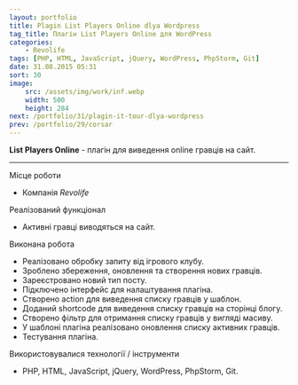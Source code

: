 ```yaml
---
layout: portfolio
title: Plagin List Players Online dlya Wordpress
tag_title: Плагін List Players Online для WordPress
categories:
    - Revolife
tags: [PHP, HTML, JavaScript, jQuery, WordPress, PhpStorm, Git]
date: 31.08.2015 05:31
sort: 30
image: 
    src: /assets/img/work/inf.webp 
    width: 500
    height: 284
next: /portfolio/31/plagin-it-tour-dlya-wordpress
prev: /portfolio/29/corsar
---
```


**List Players Online** - плагін для виведення online гравців на сайт.

---

Місце роботи

* Компанія _Revolife_

Реалізований функціонал

* Активні гравці виводяться на сайт.

Виконана робота

* Реалізовано обробку запиту від ігрового клубу.
* Зроблено збереження, оновлення та створення нових гравців.
* Зареєстровано новий тип посту.
* Підключено інтерфейс для налаштування плагіна.
* Створено action для виведення списку гравців у шаблон.
* Доданий shortcode для виведення списку гравців на сторінці блогу.
* Створено фільтр для отримання списку гравців у вигляді масиву.
* У шаблоні плагіна реалізовано оновлення списку активних гравців.
* Тестування плагіна.

Використовувалися технології / інструменти

* PHP, HTML, JavaScript, jQuery, WordPress, PhpStorm, Git.

